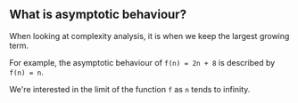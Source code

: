 ## What is asymptotic behaviour?

When looking at complexity analysis, it is when we keep the largest growing term.

For example, the asymptotic behaviour of `f(n) = 2n + 8` is described by `f(n) = n`.

We're interested in the limit of the function `f` as `n` tends to infinity.